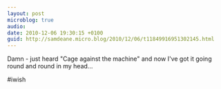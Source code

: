 ```yaml
---
layout: post
microblog: true
audio: 
date: 2010-12-06 19:30:15 +0100
guid: http://samdeane.micro.blog/2010/12/06/t11849916951302145.html
---
```

Damn - just heard "Cage against the machine" and now I've got it going round and round in my head...

#iwish
